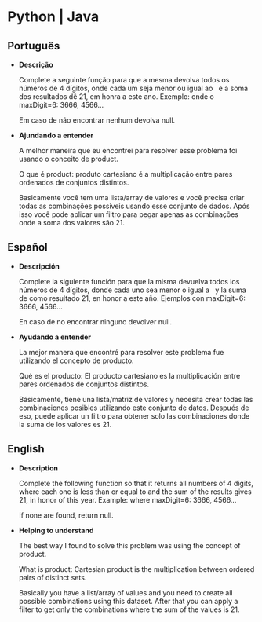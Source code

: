 # __Python | Java__

## __Português__

* **Descrição**

    Complete a seguinte função para que a mesma devolva todos os números 
    de 4 dígitos, onde cada um seja menor ou igual ao <maxDigit> 
    e a soma dos resultados dê 21, em honra a este ano.
    Exemplo: onde o maxDigit=6: 3666, 4566...

    Em caso de não encontrar nenhum devolva null.

* __Ajundando a entender__

    A melhor maneira que eu encontrei para resolver esse problema foi usando o conceito de product.

    O que é product: produto cartesiano é a multiplicação entre pares ordenados de conjuntos distintos.

    Basicamente você tem uma lista/array de valores e você precisa criar todas as combinações possiveis usando esse conjunto de dados. Após isso você pode aplicar um filtro para pegar apenas as combinações onde a soma dos valores são 21.

## __Español__

* **Descripción**

    Complete la siguiente función para que la misma devuelva todos los números 
    de 4 dígitos, donde cada uno sea menor o igual a <maxDigit> 
    y la suma de como resultado 21, en honor a este año.
    Ejemplos con maxDigit=6: 3666, 4566...

    En caso de no encontrar ninguno devolver null.

* **Ayudando a entender** 

    La mejor manera que encontré para resolver este problema fue utilizando el concepto de producto.

    Qué es el producto: El producto cartesiano es la multiplicación entre pares ordenados de conjuntos distintos.

    Básicamente, tiene una lista/matriz de valores y necesita crear todas las combinaciones posibles utilizando este conjunto de datos. Después de eso, puede aplicar un filtro para obtener solo las combinaciones donde la suma de los valores es 21.

## __English__

* __Description__

    Complete the following function so that it returns all numbers
    of 4 digits, where each one is less than or equal to <maxDigit>
    and the sum of the results gives 21, in honor of this year.
    Example: where maxDigit=6: 3666, 4566...

    If none are found, return null.


* __Helping to understand__

    The best way I found to solve this problem was using the concept of product.

    What is product: Cartesian product is the multiplication between ordered pairs of distinct sets.

    Basically you have a list/array of values and you need to create all possible combinations using this dataset. After that you can apply a filter to get only the combinations where the sum of the values is 21.



